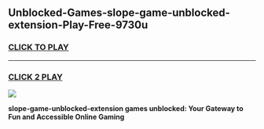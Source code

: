 
## Unblocked-Games-slope-game-unblocked-extension-Play-Free-9730u
<h3>
<a href="https://premium76.site?title=slope-game-unblocked-extension&ref=17A">CLICK TO PLAY</a></h3>
<hr>

<h3>
<a href="https://premium76.site?title=slope-game-unblocked-extension&ref=17A">CLICK 2 PLAY</a>
  
</h3>

<a href="https://premium76.site?title=slope-game-unblocked-extension&ref=17A"><img src="https://clearcache.store/games.png"></a>


**slope-game-unblocked-extension games unblocked: Your Gateway to Fun and Accessible Online Gaming**
